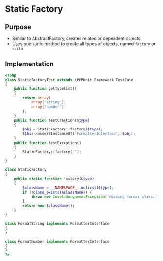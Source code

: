 # Static Factory

## Purpose

-   Similar to AbstractFactory, creates related or dependent objects
-   Uses one static method to create all types of objects, named `factory` or `build`

## Implementation

```php
<?php
class StaticFactoryTest extends \PHPUnit_Framework_TestCase
{
    public function getTypeList()
    {
        return array(
            array('string'),
            array('number')
        );
    }
    public function testCreation($type)
    {
        $obj = StaticFactory::factory($type);
        $this->assertInstanceOf('FormatterInterface', $obj);
    }
    public function testException()
    {
        StaticFactory::factory("");
    }
}

class StaticFactory
{
    public static function factory($type)
    {
        $className = __NAMESPACE__.ucfirst($type);
        if (!class_exists($className)) {
            throw new InvalidArgumentException('Missing format class.');
        }
        return new $className();
    }
}

class FormatString implements FormatterInterface
{
}

class FormatNumber implements FormatterInterface
{
}
?>
```
